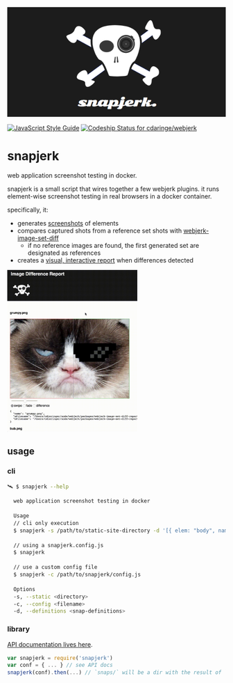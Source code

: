 <div style='width:100%;text-align:center;'>
  <img src='https://raw.githubusercontent.com/cdaringe/webjerk/master/img/snapjerk_banner.png' alt='snapjerk-logo' />
</div>

[![JavaScript Style Guide](https://img.shields.io/badge/code_style-standard-brightgreen.svg)](https://standardjs.com) [ ![Codeship Status for cdaringe/webjerk](https://app.codeship.com/projects/c605af90-fd3d-0134-eab4-1aa2768960b8/status?branch=master)](https://app.codeship.com/projects/212005)

# snapjerk

web application screenshot testing in docker.

snapjerk is a small script that wires together a few webjerk plugins.  it runs element-wise screenshot testing in real browsers in a docker container.

specifically, it:

- generates [screenshots](https://github.com/cdaringe/webjerk/tree/master/packages/webjerk-snaps) of elements
- compares captured shots from a reference set shots with [webjerk-image-set-diff](https://github.com/cdaringe/webjerk/tree/master/packages/webjerk-image-set-diff)
  - if no reference images are found, the first generated set are designated as references
- creates a [visual, interactive report](https://github.com/cdaringe/webjerk/tree/master/packages/webjerk-image-set-diff-reporter) when differences detected

<img width="300px" src="https://raw.githubusercontent.com/cdaringe/webjerk/master/img/diff-report-demo.mov.gif" />

## usage

### cli

```bash
🛰 $ snapjerk --help

  web application screenshot testing in docker

  Usage
  // cli only execution
  $ snapjerk -s /path/to/static-site-directory -d '[{ elem: "body", name: "body" }]' # json or js array

  // using a snapjerk.config.js
  $ snapjerk

  // use a custom config file
  $ snapjerk -c /path/to/snapjerk/config.js

  Options
  -s, --static <directory>
  -c, --config <filename>
  -d, --definitions <snap-definitions>
```

### library

[API documentation lives here](https://cdaringe.github.io/snapjerk/index.html).

```js
var snapjerk = require('snapjerk')
var conf = { ... } // see API docs
snapjerk(conf).then(...) // `snaps/` will be a dir with the result of `webjerk-snaps` within!
```
